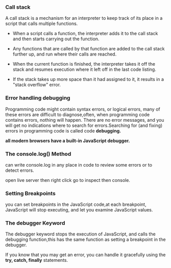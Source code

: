 ### Call stack 

A call stack is a mechanism for an interpreter to keep track of its place in a script that calls multiple functions.

* When a script calls a function, the interpreter adds it to the call stack and then starts carrying out the function.

* Any functions that are called by that function are added to the call stack further up, and run where their calls are reached.

* When the current function is finished, the interpreter takes it off the stack and resumes execution where it left off in the last code listing.

* If the stack takes up more space than it had assigned to it, it results in a "stack overflow" error.

### Error handling debugging

Programming code might contain syntax errors, or logical errors, many of these errors are difficult to diagnose,often, when programming code contains errors, nothing will happen. There are no error messages, and you will get no indications where to search for errors.Searching for (and fixing) errors in programming code is called code **debugging.**

**all modern browsers have a built-in JavaScript debugger.**

### The console.log() Method

can write console.log in any place in code to review some errors or to detect errors.

open live server then right click go to inspect then console.

### Setting Breakpoints

you can set breakpoints in the JavaScript code,at each breakpoint, JavaScript will stop executing, and let you examine JavaScript values.

### The debugger Keyword

The debugger keyword stops the execution of JavaScript, and calls the debugging function,this has the same function as setting a breakpoint in the debugger.

If you know that you may get an error, you can handle it gracefully using the **try, catch, finally** statements. 